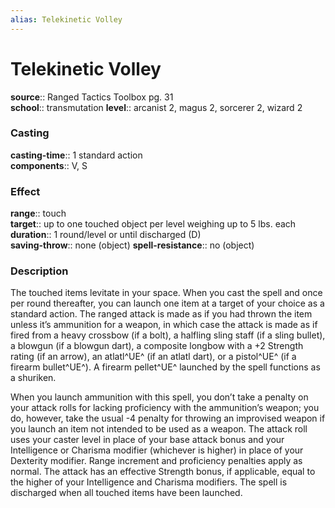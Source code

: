 ```yaml
---
alias: Telekinetic Volley
---
```


# Telekinetic Volley 

**source**:: Ranged Tactics Toolbox pg. 31  
**school**:: transmutation
**level**:: arcanist 2, magus 2, sorcerer 2, wizard 2

### Casting 

**casting-time**:: 1 standard action  
**components**:: V, S

### Effect 

**range**:: touch  
**target**:: up to one touched object per level weighing up to 5 lbs. each  
**duration**:: 1 round/level or until discharged (D)  
**saving-throw**:: none (object)
**spell-resistance**:: no (object)

### Description 

The touched items levitate in your space. When you cast the spell and once per round thereafter, you can launch one item at a target of your choice as a standard action. The ranged attack is made as if you had thrown the item unless it’s ammunition for a weapon, in which case the attack is made as if fired from a heavy crossbow (if a bolt), a halfling sling staff (if a sling bullet), a blowgun (if a blowgun dart), a composite longbow with a +2 Strength rating (if an arrow), an atlatl^UE^ (if an atlatl dart), or a pistol^UE^ (if a firearm bullet^UE^). A firearm pellet^UE^ launched by the spell functions as a shuriken.  
  
When you launch ammunition with this spell, you don’t take a penalty on your attack rolls for lacking proficiency with the ammunition’s weapon; you do, however, take the usual -4 penalty for throwing an improvised weapon if you launch an item not intended to be used as a weapon. The attack roll uses your caster level in place of your base attack bonus and your Intelligence or Charisma modifier (whichever is higher) in place of your Dexterity modifier. Range increment and proficiency penalties apply as normal. The attack has an effective Strength bonus, if applicable, equal to the higher of your Intelligence and Charisma modifiers. The spell is discharged when all touched items have been launched.
